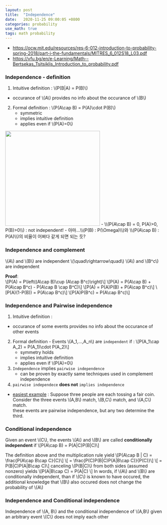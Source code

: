 ```yaml
---
layout: post
title:  "Independence"
date:   2020-11-25 09:00:05 +0800
categories: probability
use_math: true
tags: math probability 
---
```



- <a href="https://ocw.mit.edu/resources/res-6-012-introduction-to-probability-spring-2018/part-i-the-fundamentals/MITRES_6_012S18_L03.pdf" target="blank">https://ocw.mit.edu/resources/res-6-012-introduction-to-probability-spring-2018/part-i-the-fundamentals/MITRES_6_012S18_L03.pdf</a>
- <a href="https://vfu.bg/en/e-Learning/Math--Bertsekas_Tsitsiklis_Introduction_to_probability.pdf" target="_blank">https://vfu.bg/en/e-Learning/Math--Bertsekas_Tsitsiklis_Introduction_to_probability.pdf</a>



### Independence - definition
1. Intuitive definition : \\(P(B\|A) = P(B)\\)
  - occurance of \\(A\\) provides no info about the occurance of \\(B\\)
2. Formal definition : \\(P(A\cap B) = P(A)\cdot P(B)\\)
   - symmetric
   - implies intuitive definition
   - applies even if \\(P(A)=0\\)


<img src="{{site.url}}/images/math/prob/prob_ind.jpg" width="300">  
- \\(P(A\cap B) = 0, P(A)>0, P(B)>0\\) : not independent!
- 아마...\\(P(B) : P(\Omega)\\)와 \\(P(A\cap B) : P(A)\\)의 비율이 어쩌다 같게 되면 되는 듯?

### Independence and complement
\\(A\\) and \\(B\\) are independent \\(\quad\rightarrow\quad\\) \\(A\\) and \\(B^c\\) are independent

__Proof__:  
\\[P(A) = P\left((A\cap B)\cup (A\cap B^c)\right)\\]
\\[P(A) = P(A\cap B) + P(A\cap B^c) - P(A\cap B \cap B^C)\\]
\\[P(A) = P(A)P(B) + P(A\cap B^c)\\]
\\[P(A)(1-P(B)) = P(A\cap B^c)\\]
\\[P(A)P(B^c) = P(A\cap B^c)\\]


### Independence and Pairwise independence
1. Intuitive definition :
  - occurance of some events provides no info about the occurance of other events
2. Formal definition - Events \\(A\_1,...,A\_n\\) are `independent` if : \\[P(A\_1\cap A\_2) = P(A\_1)\cdot P(A\_2)\\]
   - symmetry holds
   - implies intuitive definition
   - applies even if \\(P(A)=0\\)
3. `Independence` implies `pairwise independence`
   - can be proven by exactly same techniques used in complement independence
4. `pairwise independece` __does not__ `implies independence`
  - <a href="https://math.stackexchange.com/questions/1938819/mutual-independence-implies-pairwise-independence-show-that-the-converse-is-not" target="_blank">easiest example</a> : Suppose three people are each tossing a fair coin. Consider the three events \\(A,B\\) match, \\(B,C\\) match, and \\(A,C\\) match.  
  these events are pairwise independence, but any two determine the third.

### Conditional independence

Given an event \\(C\\), the events \\(A\\) and \\(B\\) are called __conditionally independent__ if \\[P(A\cap B) = P(A\|C)P(B\|C)\\]

The definition above and the multiplication rule yield
\\[P(A\cap B \| C) = \frac\{P(A\cap B\cap C\}\{C\}\\]
\\[ = \frac\{P(C)P(B\|C)P(A\|B\cap C)\}\{P(C)\}\\]
\\[ = P(B\|C)P(A\|B\cap C)\\]
canceling \\(P(B\|C)\\) from both sides (assumed nonzero) yields
\\[P(A\|B\cap C) = P(A\|C) \\]
In words, if \\(A\\) and \\(B\\) are conditionally independent, than if \\(C\\) is known to have occured, the additional knowledge that \\(B\\) also occured does not change the probability of \\(A\\)



### Independence and Conditional independence

Independence of \\(A, B\\) and the conditional independence of \\(A,B\\) given an arbitrary event \\(C\\) does not imply each other